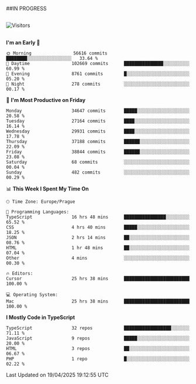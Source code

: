 ##IN PROGRESS
##
![Visitors](https://komarev.com/ghpvc/?username=petrbui&style=for-the-badge&label=Visitors+👀)



##
<!--
[![My GitHub stats](https://github-readme-stats.vercel.app/api?username=petrbui&theme=github_dark)](https://github.com/anuraghazra/github-readme-stats)

[![My wakatime stats](https://github-readme-stats.vercel.app/api/wakatime?username=petrbui&theme=github_dark)](https://github.com/anuraghazra/github-readme-stats)
-->
<!--START_SECTION:waka-->
**I'm an Early 🐤** 

```text
🌞 Morning                56616 commits       ████████░░░░░░░░░░░░░░░░░   33.64 % 
🌆 Daytime                102669 commits      ███████████████░░░░░░░░░░   60.99 % 
🌃 Evening                8761 commits        █░░░░░░░░░░░░░░░░░░░░░░░░   05.20 % 
🌙 Night                  278 commits         ░░░░░░░░░░░░░░░░░░░░░░░░░   00.17 % 
```
📅 **I'm Most Productive on Friday** 

```text
Monday                   34647 commits       █████░░░░░░░░░░░░░░░░░░░░   20.58 % 
Tuesday                  27164 commits       ████░░░░░░░░░░░░░░░░░░░░░   16.14 % 
Wednesday                29931 commits       ████░░░░░░░░░░░░░░░░░░░░░   17.78 % 
Thursday                 37188 commits       ██████░░░░░░░░░░░░░░░░░░░   22.09 % 
Friday                   38844 commits       ██████░░░░░░░░░░░░░░░░░░░   23.08 % 
Saturday                 68 commits          ░░░░░░░░░░░░░░░░░░░░░░░░░   00.04 % 
Sunday                   482 commits         ░░░░░░░░░░░░░░░░░░░░░░░░░   00.29 % 
```


📊 **This Week I Spent My Time On** 

```text
🕑︎ Time Zone: Europe/Prague

💬 Programming Languages: 
TypeScript               16 hrs 48 mins      ████████████████░░░░░░░░░   65.52 % 
CSS                      4 hrs 40 mins       █████░░░░░░░░░░░░░░░░░░░░   18.25 % 
JSON                     2 hrs 14 mins       ██░░░░░░░░░░░░░░░░░░░░░░░   08.76 % 
HTML                     1 hr 48 mins        ██░░░░░░░░░░░░░░░░░░░░░░░   07.04 % 
Other                    4 mins              ░░░░░░░░░░░░░░░░░░░░░░░░░   00.30 % 

🔥 Editors: 
Cursor                   25 hrs 38 mins      █████████████████████████   100.00 % 

💻 Operating System: 
Mac                      25 hrs 38 mins      █████████████████████████   100.00 % 
```

**I Mostly Code in TypeScript** 

```text
TypeScript               32 repos            ██████████████████░░░░░░░   71.11 % 
JavaScript               9 repos             █████░░░░░░░░░░░░░░░░░░░░   20.00 % 
HTML                     3 repos             ██░░░░░░░░░░░░░░░░░░░░░░░   06.67 % 
PHP                      1 repo              █░░░░░░░░░░░░░░░░░░░░░░░░   02.22 % 
```




 Last Updated on 19/04/2025 19:12:55 UTC
<!--END_SECTION:waka-->
